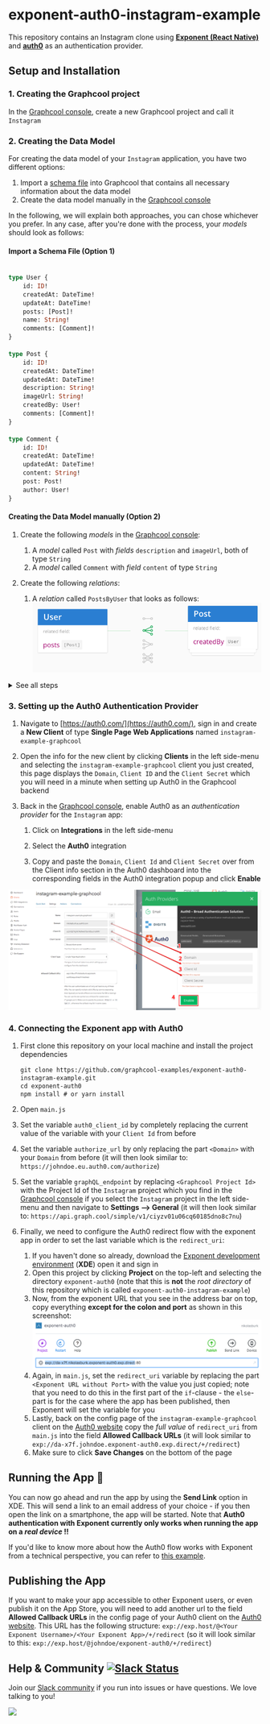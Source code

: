 # exponent-auth0-instagram-example

This repository contains an Instagram clone using [**Exponent (React Native)**](https://docs.getexponent.com/versions/v14.0.0/index.html) and [**auth0**](https://auth0.com/) as an authentication provider. 


## Setup and Installation

### 1. Creating the Graphcool project

In the [Graphcool console](https://console.graph.cool), create a new Graphcool project and call it `Instagram`


### 2. Creating the Data Model

For creating the data model of your `Instagram` application, you have two different options:

1. Import a [schema file]() into Graphcool that contains all necessary information about the data model
2. Create the data model manually in the [Graphcool console](https://console.graph.cool)

In the following, we will explain both approaches, you can chose whichever you prefer. In any case, after you're done with the process, your _models_ should look as follows: 


#### Import a Schema File (Option 1)

```graphql

type User {
	id: ID!
	createdAt: DateTime!
	updateAt: DateTime!
	posts: [Post]!
	name: String!
	comments: [Comment]!
}

type Post {
	id: ID!
	createdAt: DateTime!
	updatedAt: DateTime!
	description: String!
	imageUrl: String!
	createdBy: User!
	comments: [Comment]!
}

type Comment {
	id: ID!
	createdAt: DateTime!
	updatedAt: DateTime!
	content: String!
	post: Post!
	author: User!
}

```


#### Creating the Data Model manually (Option 2)

1. Create the following _models_ in the [Graphcool console](https://console.graph.cool):
	1. A _model_ called `Post` with _fields_ `description` and `imageUrl`, both of type `String`
	2. A _model_ called `Comment` with _field_ `content` of type `String`

2. Create the following _relations_:
	1. A _relation_ called `PostsByUser` that looks as follows:
		![](./img/postsbyuser.png)
		
<details>
 <summary>See all steps</summary>
	2. A _relation_ called `CommentsOnPost` that looks as follows:
	    ![](./img/commentsonpost.png)
	3. A _relation_ called `CommentsOnPost` that looks as follows:
	    ![](./img/commentsonpost.png)
</details>

	    
	    
### 3. Setting up the Auth0 Authentication Provider

1. Navigate to [https://auth0.com/](https://auth0.com/), sign in and create a **New Client** of type **Single Page Web Applications** named `instagram-example-graphcool`

2. Open the info for the new client by clicking **Clients** in the left side-menu and selecting the `instagram-example-graphcool` client you just created, this page displays the `Domain`, `Client ID` and the `Client Secret` which you will need in a minute when setting up Auth0 in the Graphcool backend

3. Back in the [Graphcool console](https://console.graph.cool), enable Auth0 as an _authentication provider_ for the `Instagram` app:
	1. Click on **Integrations** in the left side-menu

	2. Select the **Auth0** integration

	3. Copy and paste the `Domain`, `Client Id` and `Client Secret` over from the Client info section in the Auth0 dashboard into the corresponding fields in the Auth0 integration popup and click **Enable**

![](./img/auth0-02.png)


### 4. Connecting the Exponent app with Auth0

1. First clone this repository on your local machine and install the project dependencies 
 
	```
	git clone https://github.com/graphcool-examples/exponent-auth0-instagram-example.git
	cd exponent-auth0
	npm install # or yarn install
	```

2. Open `main.js` 

3. Set the variable `auth0_client_id` by completely replacing the current value of the variable with your `Client Id` from before 

4. Set the variable `authorize_url` by only replacing the part `<Domain>` with your `Domain` from before (it will then look similar to: `https://johndoe.eu.auth0.com/authorize`)

5. Set the variable `graphQL_endpoint` by replacing `<Graphcool Project Id>` with the Project Id of the `Instagram` project which you find in the [Graphcool console](https://console.graph.cool) if you select the `Instagram` project in the left side-menu and then navigate to **Settings --> General** (it will then look similar to: `https://api.graph.cool/simple/v1/ciyzv01u06cq60185dno8c7nu`)

6. Finally, we need to configure the Auth0 redirect flow with the exponent app in order to set the last variable which is the `redirect_uri`:
   1. If you haven't done so already, download the [Exponent development environment](https://docs.getexponent.com/versions/v14.0.0/introduction/installation.html) (**XDE**) open it and sign in
   2. Open this project by clicking **Project** on the top-left and selecting the directory `exponent-auth0` (note that this is **not** the _root directory_ of this repository which is called `exponent-auth0-instagram-example`)
   3. Now, from the exponent URL that you see in the address bar on top, copy everything **except for the colon and port** as shown in this screenshot:
  	 ![](./img/auth0-03.png)
  	4. Again, in `main.js`, set the `redirect_uri` variable by replacing the part `<Exponent URL without Port>` with the value you just copied; note that you need to do this in the first part of the `if`-clause - the `else`-part is for the case where the app has been published, then Exponent will set the variable for you 
  	5. Lastly, back on the config page of the `instagram-example-graphcool` client on the [Auth0 website](https://manage.auth0.com/#/clients) copy the _full value_ of `redirect_uri` from `main.js` into the field **Allowed Callback URLs** (it will look similar to `exp://da-x7f.johndoe.exponent-auth0.exp.direct/+/redirect`)
  	6. Make sure to click **Save Changes** on the bottom of the page


## Running the App 🚀

You can now go ahead and run the app by using the **Send Link** option in XDE. This will send a link to an email address of your choice - if you then open the link on a smartphone, the app will be started. Note that **Auth0 authentication with Exponent currently only works when running the app on a _real device_ !!** 

If you'd like to know more about how the Auth0 flow works with Exponent from a technical perspective, you can refer to [this example](https://github.com/AppAndFlow/exponent-auth0-example).


## Publishing the App

If you want to make your app accessible to other Exponent users, or even publish it on the App Store, you will need to add another url to the field **Allowed Callback URLs** in the config page of your Auth0 client on the [Auth0 website](https://manage.auth0.com/#/clients). This URL has the following structure: `exp://exp.host/@<Your Exponent Username>/<Your Exponent App>/+/redirect` (so it will look similar to this: `exp://exp.host/@johndoe/exponent-auth0/+/redirect`)


## Help & Community [![Slack Status](https://slack.graph.cool/badge.svg)](https://slack.graph.cool)

Join our [Slack community](http://slack.graph.cool/) if you run into issues or have questions. We love talking to you!

![](http://i.imgur.com/5RHR6Ku.png)








